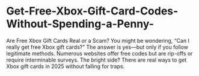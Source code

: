 # Get-Free-Xbox-Gift-Card-Codes-Without-Spending-a-Penny-
Are Free Xbox Gift Cards Real or a Scam?  You might be wondering, “Can I really get free Xbox gift cards?”  The answer is yes—but only if you follow legitimate methods.  Numerous websites offer free codes but are rip-offs or require interminable surveys. The bright side? There are real ways to get Xbox gift cards in 2025 without falling for traps.
